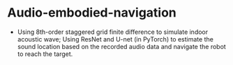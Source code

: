 # Audio-embodied-navigation
* Using 8th-order staggered grid finite difference to simulate indoor acoustic wave; Using ResNet and U-net (in PyTorch) to estimate the sound location based on the recorded audio data and navigate the robot to reach the target.
